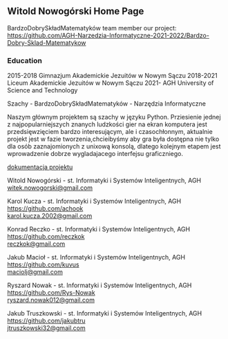 ## Witold Nowogórski Home Page
BardzoDobrySkładMatematyków team member 
our project: https://github.com/AGH-Narzedzia-Informatyczne-2021-2022/Bardzo-Dobry-Sklad-Matematykow

### Education

2015-2018 Gimnazjum Akademickie Jezuitów w Nowym Sączu
2018-2021 Liceum Akademickie Jezuitów w Nowym Sączu
2021-   AGH University of Science and Technology

Szachy - BardzoDobrySkładMatematyków  - Narzędzia Informatyczne

Naszym głównym projektem są szachy w języku Python. Prziesienie jednej z najpopularniejszych znanych ludzkości gier na ekran komputera jest przedsięwzięciem bardzo interesującym, ale i czasochłonnym, aktualnie projekt jest w fazie tworzenia,chcieibyśmy aby gra była dostępna nie tylko dla osób zaznajomionych z unixową konsolą, dlatego kolejnym etapem jest wprowadzenie dobrze wygladajacego interfejsu graficzniego.

<a href="https://github.com/AGH-Narzedzia-Informatyczne-2021-2022/Bardzo-Dobry-Sklad-Matematykow/wiki">dokumentacja projektu</a>  

Witold Nowogórski - st. Informatyki i Systemów Inteligentnych, AGH   
witek.nowogorski@gmail.com  

Karol Kucza - st. Informatyki i Systemów Inteligentnych, AGH  
https://github.com/achook  
karol.kucza.2002@gmail.com  

Konrad Reczko - st. Informatyki i Systemów Inteligentnych, AGH  
https://github.com/reczkok  
reczkok@gmail.com  

Jakub Macioł - st. Informatyki i Systemów Inteligentnych, AGH  
https://github.com/kuvus  
maciolj@gmail.com  

Ryszard Nowak - st. Informatyki i Systemów Inteligentnych, AGH  
https://github.com/Rys-Nowak  
ryszard.nowak012@gmail.com  

Jakub Truszkowski - st. Informatyki i Systemów Inteligentnych, AGH  
https://github.com/jakubtru  
jtruszkowski32@gmail.com  


